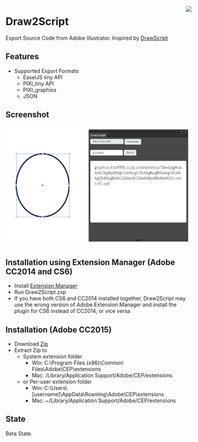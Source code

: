 <a href="https://travis-ci.org/GreyRook/Draw2Script"><img src="https://travis-ci.org/GreyRook/Draw2Script.svg?branch=master" align=right></a>

# Draw2Script
Export Source Code from Adobe Illustrator.  Inspired by [DrawScript](http://drawscri.pt/)

## Features

 * Supported Export Formats
   * EaselJS tiny API
   * PIXI_tiny API
   * PIXI_graphics
   * JSON
   
## Screenshot

![Ellipse PIXI_tiny](docs/draw2script_screenshot_ellipse_pixi_tiny.png)

## Installation using Extension Manager (Adobe CC2014 and CS6)
 * Install [Extension Manager](https://www.adobe.com/exchange/em_download/)
 * Run Draw2Script.zxp
 * If you have both CS6 and CC2014 installed together, Draw2Script may use the wrong version of Adobe Extension Manager and install the plugin for CS6 instead of CC2014, or vice versa
 
## Installation (Adobe CC2015)

 * Download [Zip](https://github.com/GreyRook/Draw2Script/archive/master.zip)
 * Extract Zip to
   * System extension folder
     * Win: C:\Program Files (x86)\Common Files\Adobe\CEP\extensions
     * Mac: /Library/Application Support/Adobe/CEP/extensions   
   * or Per-user extension folder
     * Win: C:\Users\\[username]\AppData\Roaming\Adobe\CEP\extensions
	 * Mac: ~/Library/Application Support/Adobe/CEP/extensions
  
## State

Beta State.
